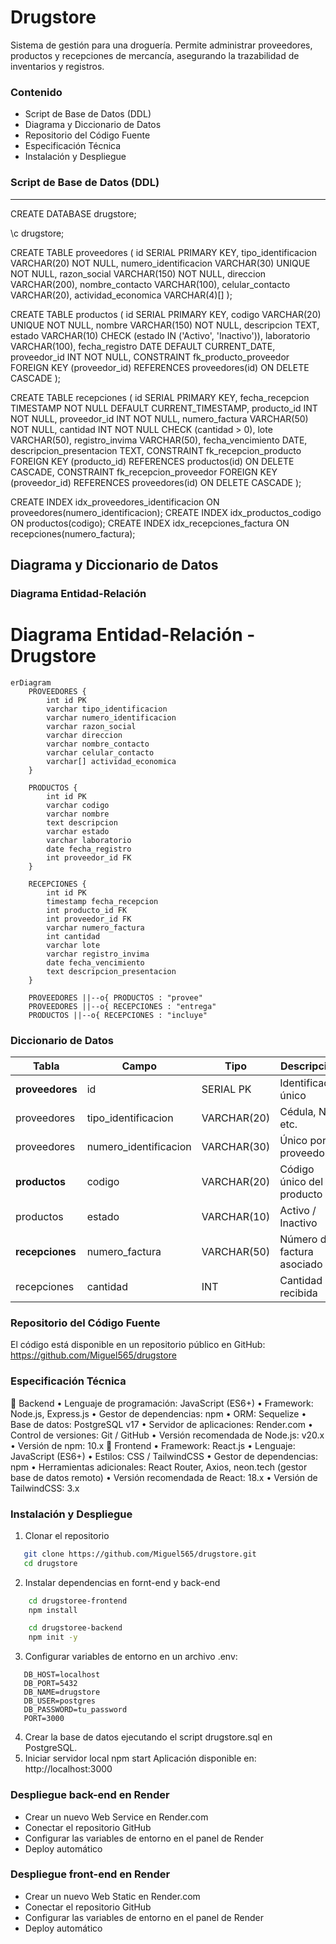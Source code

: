 # Drugstore

Sistema de gestión para una droguería. Permite administrar proveedores, productos y recepciones de mercancía, asegurando la trazabilidad de inventarios y registros.

### Contenido
- Script de Base de Datos (DDL)
- Diagrama y Diccionario de Datos
- Repositorio del Código Fuente
- Especificación Técnica
- Instalación y Despliegue

### Script de Base de Datos (DDL)
---
CREATE DATABASE drugstore;

\c drugstore;

CREATE TABLE proveedores (
    id SERIAL PRIMARY KEY,
    tipo_identificacion VARCHAR(20) NOT NULL,
    numero_identificacion VARCHAR(30) UNIQUE NOT NULL,
    razon_social VARCHAR(150) NOT NULL,
    direccion VARCHAR(200),
    nombre_contacto VARCHAR(100),
    celular_contacto VARCHAR(20),
    actividad_economica VARCHAR(4)[]
);

CREATE TABLE productos (
    id SERIAL PRIMARY KEY,
    codigo VARCHAR(20) UNIQUE NOT NULL,
    nombre VARCHAR(150) NOT NULL,
    descripcion TEXT,
    estado VARCHAR(10) CHECK (estado IN ('Activo', 'Inactivo')),
    laboratorio VARCHAR(100),
    fecha_registro DATE DEFAULT CURRENT_DATE,
    proveedor_id INT NOT NULL,
    CONSTRAINT fk_producto_proveedor FOREIGN KEY (proveedor_id) REFERENCES proveedores(id) ON DELETE CASCADE
);

CREATE TABLE recepciones (
    id SERIAL PRIMARY KEY,
    fecha_recepcion TIMESTAMP NOT NULL DEFAULT CURRENT_TIMESTAMP,
    producto_id INT NOT NULL,
    proveedor_id INT NOT NULL,
    numero_factura VARCHAR(50) NOT NULL,
    cantidad INT NOT NULL CHECK (cantidad > 0),
    lote VARCHAR(50),
    registro_invima VARCHAR(50),
    fecha_vencimiento DATE,
    descripcion_presentacion TEXT,
    CONSTRAINT fk_recepcion_producto FOREIGN KEY (producto_id) REFERENCES productos(id) ON DELETE CASCADE,
    CONSTRAINT fk_recepcion_proveedor FOREIGN KEY (proveedor_id) REFERENCES proveedores(id) ON DELETE CASCADE
);

CREATE INDEX idx_proveedores_identificacion ON proveedores(numero_identificacion);
CREATE INDEX idx_productos_codigo ON productos(codigo);
CREATE INDEX idx_recepciones_factura ON recepciones(numero_factura);

## Diagrama y Diccionario de Datos
### Diagrama Entidad-Relación
# Diagrama Entidad-Relación - Drugstore

```mermaid
erDiagram
    PROVEEDORES {
        int id PK
        varchar tipo_identificacion
        varchar numero_identificacion
        varchar razon_social
        varchar direccion
        varchar nombre_contacto
        varchar celular_contacto
        varchar[] actividad_economica
    }

    PRODUCTOS {
        int id PK
        varchar codigo
        varchar nombre
        text descripcion
        varchar estado
        varchar laboratorio
        date fecha_registro
        int proveedor_id FK
    }

    RECEPCIONES {
        int id PK
        timestamp fecha_recepcion
        int producto_id FK
        int proveedor_id FK
        varchar numero_factura
        int cantidad
        varchar lote
        varchar registro_invima
        date fecha_vencimiento
        text descripcion_presentacion
    }

    PROVEEDORES ||--o{ PRODUCTOS : "provee"
    PROVEEDORES ||--o{ RECEPCIONES : "entrega"
    PRODUCTOS ||--o{ RECEPCIONES : "incluye"

```
### Diccionario de Datos

| Tabla        | Campo                 | Tipo          | Descripción                    |
|--------------|-----------------------|---------------|--------------------------------|
| **proveedores** | id                    | SERIAL PK     | Identificador único             |
| proveedores  | tipo_identificacion   | VARCHAR(20)   | Cédula, NIT, etc.              |
| proveedores  | numero_identificacion | VARCHAR(30)   | Único por proveedor            |
| **productos**   | codigo                | VARCHAR(20)   | Código único del producto       |
| productos    | estado                | VARCHAR(10)   | Activo / Inactivo              |
| **recepciones** | numero_factura        | VARCHAR(50)   | Número de factura asociado      |
| recepciones  | cantidad              | INT           | Cantidad recibida              |

### Repositorio del Código Fuente
El código está disponible en un repositorio público en GitHub:
https://github.com/Miguel565/drugstore

### Especificación Técnica

🔹 Backend
•	Lenguaje de programación: JavaScript (ES6+)
•	Framework: Node.js, Express.js
•	Gestor de dependencias: npm
•	ORM: Sequelize
•	Base de datos: PostgreSQL v17
•	Servidor de aplicaciones: Render.com
•	Control de versiones: Git / GitHub
•	Versión recomendada de Node.js: v20.x
•	Versión de npm: 10.x
🔹 Frontend
•	Framework: React.js
•	Lenguaje: JavaScript (ES6+)
•	Estilos: CSS / TailwindCSS
•	Gestor de dependencias: npm
•	Herramientas adicionales: React Router, Axios, neon.tech (gestor base de datos remoto)
•	Versión recomendada de React: 18.x
•	Versión de TailwindCSS: 3.x

### Instalación y Despliegue

1. Clonar el repositorio
```bash
   git clone https://github.com/Miguel565/drugstore.git
   cd drugstore
```
2. Instalar dependencias en fornt-end y back-end

```bash
    cd drugstoree-frontend
    npm install
```
```bash
    cd drugstoree-backend
    npm init -y
```
3. Configurar variables de entorno en un archivo .env:

```env
   DB_HOST=localhost
   DB_PORT=5432
   DB_NAME=drugstore
   DB_USER=postgres
   DB_PASSWORD=tu_password
   PORT=3000
```
4. Crear la base de datos ejecutando el script drugstore.sql en PostgreSQL.
5. Iniciar servidor local
   npm start
   Aplicación disponible en: http://localhost:3000

### Despliegue back-end en Render
   - Crear un nuevo Web Service en Render.com
   - Conectar el repositorio GitHub
   - Configurar las variables de entorno en el panel de Render
   - Deploy automático 

### Despliegue front-end en Render
   - Crear un nuevo Web Static en Render.com
   - Conectar el repositorio GitHub
   - Configurar las variables de entorno en el panel de Render
   - Deploy automático 